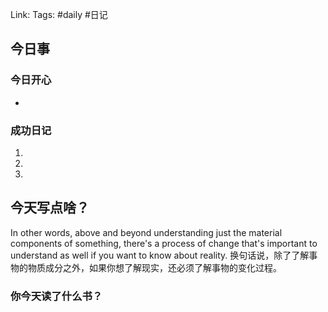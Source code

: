 Link: 
Tags: #daily #日记

## 今日事
### 今日开心
- 

### 成功日记

1. 
2. 
3. 

## 今天写点啥？
In other words, above and beyond understanding just the material components of something, there's a process of change that's important to understand as well if you want to know about reality.
换句话说，除了了解事物的物质成分之外，如果你想了解现实，还必须了解事物的变化过程。

### 你今天读了什么书？

<!-- start of weread -->
<!-- end of weread -->